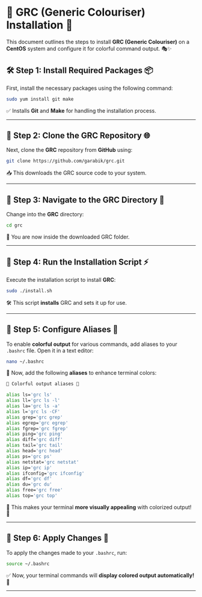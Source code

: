 
# 🎨 GRC (Generic Colouriser) Installation 🌈  

This document outlines the steps to install **GRC (Generic Colouriser)** on a **CentOS** system and configure it for colorful command output. 🎭✨  

## 🛠️ Step 1: Install Required Packages 📦  

First, install the necessary packages using the following command:  

```bash
sudo yum install git make
```
✅ Installs **Git** and **Make** for handling the installation process.  

---

## 🔄 Step 2: Clone the GRC Repository 🌐  

Next, clone the **GRC** repository from **GitHub** using:  

```bash
git clone https://github.com/garabik/grc.git
```
📥 This downloads the GRC source code to your system.  

---

## 📂 Step 3: Navigate to the GRC Directory 📁  

Change into the **GRC** directory:  

```bash
cd grc
```
📌 You are now inside the downloaded GRC folder.  

---

## 🚀 Step 4: Run the Installation Script ⚡  

Execute the installation script to install **GRC**:  

```bash
sudo ./install.sh
```
🛠️ This script **installs** GRC and sets it up for use.  

---

## 🎨 Step 5: Configure Aliases 🔧  

To enable **colorful output** for various commands, add aliases to your `.bashrc` file. Open it in a text editor:  

```bash
nano ~/.bashrc
```
📜 Now, add the following **aliases** to enhance terminal colors:  

```bash
🌈 Colorful output aliases 🎨

alias ls='grc ls'  
alias ll='grc ls -l'  
alias la='grc ls -a'  
alias l='grc ls -CF'  
alias grep='grc grep'  
alias egrep='grc egrep'  
alias fgrep='grc fgrep'  
alias ping='grc ping'  
alias diff='grc diff'  
alias tail='grc tail'  
alias head='grc head'  
alias ps='grc ps'  
alias netstat='grc netstat'  
alias ip='grc ip'  
alias ifconfig='grc ifconfig'  
alias df='grc df'  
alias du='grc du'  
alias free='grc free'  
alias top='grc top'  

```
🎨 This makes your terminal **more visually appealing** with colorized output! 🌟  

---

## 🔄 Step 6: Apply Changes 🚀  

To apply the changes made to your `.bashrc`, run:  

```bash
source ~/.bashrc
```
✅ Now, your terminal commands will **display colored output automatically!** 🌈  

---
